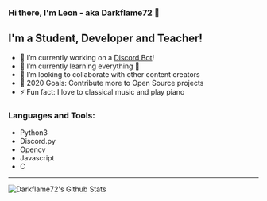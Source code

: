 ### Hi there, I'm Leon - aka Darkflame72 👋

## I'm a Student, Developer and Teacher!
- 🔭 I’m currently working on a [Discord Bot][obsidion]!
- 🌱 I’m currently learning everything 🤣
- 👯 I’m looking to collaborate with other content creators
- 🥅 2020 Goals: Contribute more to Open Source projects
- ⚡ Fun fact: I love to classical music and play piano

### Languages and Tools:

- Python3
- Discord.py
- Opencv
- Javascript
- C

---

<img align="left" alt="Darkflame72's Github Stats" src="https://github-readme-stats.vercel.app/api?username=Darkflame72&show_icons=true&hide_border=true" />

[obsidion]: https://github.com/Darkflame72/Obsidion
